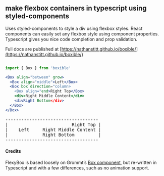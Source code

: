 ## make flexbox containers in typescript using styled-components 

Uses styled-components to style a div using flexbox styles.  React components can easily set any flexbox style using component properties.  Typescript gives you nice code completion and prop validation.

Full docs are published at [https://nathanstitt.github.io/boxible/](https://nathanstitt.github.io/boxible/)
```jsx

import { Box } from 'boxible'

<Box align="between" grow>
  <Box align="middle">Left</Box>
  <Box box direction="column>
    <Box align="end>Right Top</Box>
    <div>Right Middle Content</div>
    <divRight Bottom</div>
  </Box>
</Box>
```
<pre>
-----------------------------------
|                        Right Top |
|    Left     Right Middle Content |
|             Right Bottom         |
-----------------------------------
</pre>


#### Credits

FlexyBox is based loosely on Grommt’s [Box component](https://v2.grommet.io/box), but re-written in Typescript
and with a few differences, such as no animation support.

